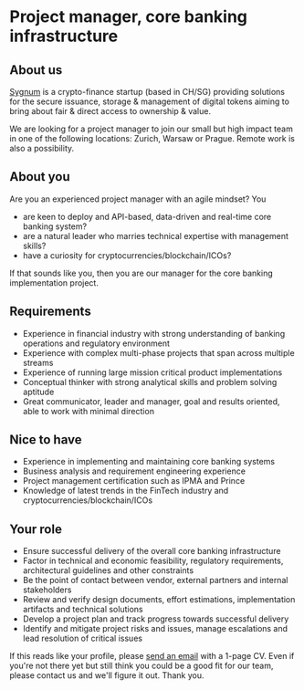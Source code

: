 # Project manager, core banking infrastructure
## About us
[Sygnum](http://www.sygnum.com) is a crypto-finance startup (based in CH/SG) providing solutions for the secure issuance, storage & management of digital tokens aiming to bring about fair & direct access to ownership & value. 

We are looking for a project manager to join our small but high impact team in one of the following locations: Zurich, Warsaw or Prague. Remote work is also a possibility.

## About you
Are you an experienced project manager with an agile mindset? You
 - are keen to deploy and API-based, data-driven and real-time core banking system?
 - are a natural leader who marries technical expertise with management skills?
 - have a curiosity for cryptocurrencies/blockchain/ICOs?

If that sounds like you, then you are our manager for the core banking implementation project.

## Requirements
 - Experience in financial industry with strong understanding of banking operations and regulatory environment
 - Experience with complex multi-phase projects that span across multiple streams
 - Experience of running large mission critical product implementations
 - Conceptual thinker with strong analytical skills and problem solving aptitude
 - Great communicator, leader and manager, goal and results oriented, able to work with minimal direction

## Nice to have
 - Experience in implementing and maintaining core banking systems
 - Business analysis and requirement engineering experience
 - Project management certification such as IPMA and Prince
 - Knowledge of latest trends in the FinTech industry and cryptocurrencies/blockchain/ICOs 

## Your role
 - Ensure successful delivery of the overall core banking infrastructure
 - Factor in technical and economic feasibility, regulatory requirements, architectural guidelines and other constraints
 - Be the point of contact between vendor, external partners and internal stakeholders
- Review and verify design documents, effort estimations, implementation artifacts and technical solutions
 - Develop a project plan and track progress towards successful delivery
 - Identify and mitigate project risks and issues, manage escalations and lead resolution of critical issues

If this reads like your profile, please [send an email](mailto:mh@sygnum.it) with a 1-page CV. Even if you're not there yet but still think you could be a good fit for our team, please contact us and we'll figure it out. Thank you.
